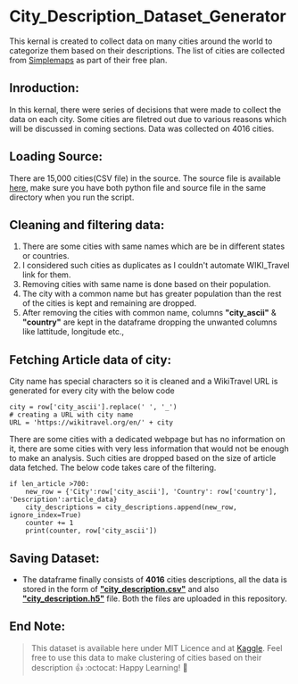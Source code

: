 # City_Description_Dataset_Generator
This kernal is created to collect data on many cities around the world to categorize them based on their descriptions. The list of cities are collected from [Simplemaps](https://simplemaps.com) as part of their free plan.


## Inroduction:

In this kernal, there were series of decisions that were made to collect the data on each city. Some cities are filetred out due to various reasons which will be discussed in coming sections. Data was collected on 4016 cities.


## Loading Source:
There are 15,000 cities(CSV file) in the source. The source file is available [here](), make sure you have both python file and source file in the same directory when you run the script.

## Cleaning and filtering data:

  1. There are some cities with same names which are be in different states or countries.
  1. I considered such cities as duplicates as I couldn't automate WIKI_Travel link for them.
  1. Removing cities with same name is done based on their population.
  1. The city with a common name but has greater population than the rest of the cities is kept and remaining are dropped. 
  1. After removing the cities with common name, columns **"city_ascii"** & **"country"** are kept in the dataframe dropping the unwanted columns like lattitude, longitude etc., 

## Fetching Article data of city:
City name has special characters so it is cleaned and a WikiTravel URL is generated for every city with the below code

~~~
city = row['city_ascii'].replace(' ', '_')
# creating a URL with city name
URL = 'https://wikitravel.org/en/' + city 
~~~


There are some cities with a dedicated webpage but has no information on it, there are some cities with very less information that would not be enough to make an analysis.
Such cities are dropped based on the size of article data fetched. The below code takes care of the filtering.

~~~
if len_article >700:
    new_row = {'City':row['city_ascii'], 'Country': row['country'], 'Description':article_data}
    city_descriptions = city_descriptions.append(new_row, ignore_index=True)
    counter += 1
    print(counter, row['city_ascii'])
~~~

## Saving Dataset:

* The dataframe finally consists of **4016** cities descriptions, all the data is stored in the form of [**"city_description.csv"**](https://github.com/rajadevineni/City_Description_Dataset_Generator/blob/master/city_description.csv) and also [**"city_description.h5"**](https://github.com/rajadevineni/City_Description_Dataset_Generator/blob/master/city_description.h5) file.
Both the files are uploaded in this repository. 

## End Note:
>This dataset is available here under MIT Licence and at [Kaggle](https://www.kaggle.com/rajasekhardevineni/city-discription-wiki-travel). Feel free to use this data to make clustering of cities based on their description :+1: :octocat: Happy Learning! :metal: 
